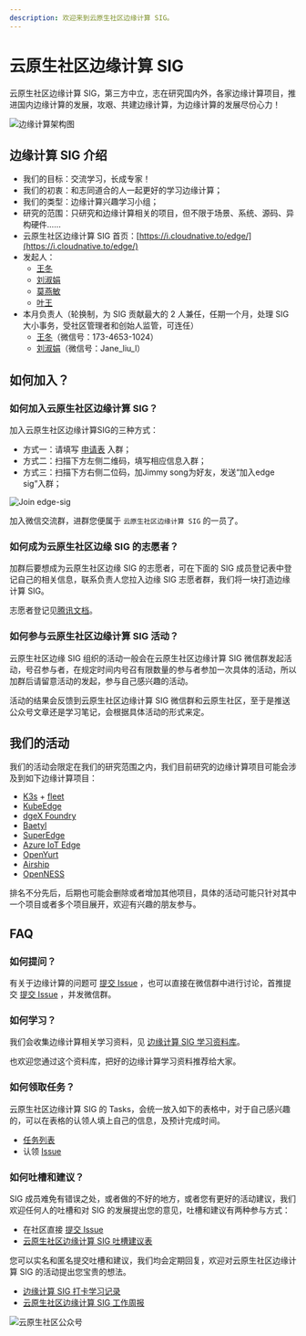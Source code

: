 ```yaml
---
description: 欢迎来到云原生社区边缘计算 SIG。
---
```


# 云原生社区边缘计算 SIG

云原生社区边缘计算 SIG，第三方中立，志在研究国内外，各家边缘计算项目，推进国内边缘计算的发展，攻艰、共建边缘计算，为边缘计算的发展尽份心力！

![&#x8FB9;&#x7F18;&#x8BA1;&#x7B97;&#x67B6;&#x6784;&#x56FE;](.gitbook/assets/edge-arch.png)

## 边缘计算 SIG 介绍

* 我们的目标：交流学习，长成专家！
* 我们的初衷：和志同道合的人一起更好的学习边缘计算；
* 我们的类型：边缘计算兴趣学习小组；
* 研究的范围：只研究和边缘计算相关的项目，但不限于场景、系统、源码、异构硬件……
* 云原生社区边缘计算 SIG 首页：[https://i.cloudnative.to/edge/](https://i.cloudnative.to/edge/)
* 发起人：
  * [王冬](https://github.com/attlee-wang)
  * [刘淑娟](https://github.com/janeliul)
  * [莫燕敏](https://github.com/Yanmin-mo)
  * [叶王](https://github.com/ikingye)
* 本月负责人（轮换制，为 SIG 贡献最大的 2 人兼任，任期一个月，处理 SIG 大小事务，受社区管理者和创始人监管，可连任）
  * [王冬](https://github.com/attlee-wang)（微信号：173-4653-1024）
  * [刘淑娟](https://github.com/janeliul)（微信号：Jane\_liu\_l）

## 如何加入？

### 如何加入云原生社区边缘计算 SIG？

加入云原生社区边缘计算SIG的三种方式：

* 方式一：请填写 [申请表](https://wj.qq.com/s2/8115459/339a/) 入群；
* 方式二：扫描下方左侧二维码，填写相应信息入群；
* 方式三：扫描下方右侧二位码，加Jimmy song为好友，发送“加入edge sig”入群；

![Join edge-sig](https://gblobscdn.gitbook.com/assets%2F-MT97chSdT6UUh4jhCT8%2F-MYhXYRED4gDX6QiVDQR%2F-MYhYPsaBUqMQl2aCRrJ%2Fedgesig-join.png)

加入微信交流群，进群您便属于 `云原生社区边缘计算 SIG` 的一员了。

### 如何成为云原生社区边缘 SIG 的志愿者？

加群后要想成为云原生社区边缘 SIG 的志愿者，可在下面的 SIG 成员登记表中登记自己的相关信息，联系负责人您拉入边缘 SIG 志愿者群，我们将一块打造边缘计算 SIG。

志愿者登记见[腾讯文档](https://docs.qq.com/sheet/DWnFFWkZ3bmJTYk9U)。

### 如何参与云原生社区边缘计算 SIG 活动？

云原生社区边缘 SIG 组织的活动一般会在云原生社区边缘计算 SIG 微信群发起活动，号召参与者，在规定时间内号召有限数量的参与者参加一次具体的活动，所以加群后请留意活动的发起，参与自己感兴趣的活动。

活动的结果会反馈到云原生社区边缘计算 SIG 微信群和云原生社区，至于是推送公众号文章还是学习笔记，会根据具体活动的形式来定。

## 我们的活动

我们的活动会限定在我们的研究范围之内，我们目前研究的边缘计算项目可能会涉及到如下边缘计算项目：

* [K3s](https://github.com/k3s-io/k3s) + [fleet](https://github.com/rancher/fleet)
* [KubeEdge](https://github.com/kubeedge/kubeedge)
* [dgeX Foundry](https://github.com/edgexfoundry/edgex-go)
* [Baetyl](https://github.com/baetyl/baetyl)
* [SuperEdge](https://github.com/superedge/superedge)
* [Azure IoT Edge](https://github.com/Azure/iot-edge-v1)
* [OpenYurt](https://github.com/openyurtio/openyurt)
* [Airship](https://github.com/paragonie/airship)
* [OpenNESS](https://github.com/open-ness)

排名不分先后，后期也可能会删除或者增加其他项目，具体的活动可能只针对其中一个项目或者多个项目展开，欢迎有兴趣的朋友参与。

## FAQ

### 如何提问？

有关于边缘计算的问题可 [提交 Issue](https://github.com/cloudnativeto/sig-edge/issues/new) ，也可以直接在微信群中进行讨论，首推提交 [提交 Issue](https://github.com/cloudnativeto/sig-edge/issues/new) ，并发微信群。

### 如何学习？

我们会收集边缘计算相关学习资料，见 [边缘计算 SIG 学习资料库](https://github.com/cloudnativeto/sig-edge/blob/main/learn/README.md)。

也欢迎您通过这个资料库，把好的边缘计算学习资料推荐给大家。

### 如何领取任务？

云原生社区边缘计算 SIG 的 Tasks，会统一放入如下的表格中，对于自己感兴趣的，可以在表格的认领人填上自己的信息，及预计完成时间。

* [任务列表](https://docs.qq.com/sheet/DWnlqRUxpQ3pzcEl1)
* 认领 [Issue](https://github.com/cloudnativeto/sig-edge/issues/new)

### 如何吐槽和建议？

SIG 成员难免有错误之处，或者做的不好的地方，或者您有更好的活动建议，我们欢迎任何人的吐槽和对 SIG 的发展提出您的意见，吐槽和建议有两种参与方式：

* 在社区直接 [提交 Issue](https://github.com/cloudnativeto/sig-edge/issues/new)
* [云原生社区边缘计算 SIG 吐槽建议表](https://docs.qq.com/sheet/DWlJPc25OQUV5TWp6)

您可以实名和匿名提交吐槽和建议，我们均会定期回复，欢迎对云原生社区边缘计算 SIG 的活动提出您宝贵的想法。

* [边缘计算 SIG 打卡学习记录](https://docs.qq.com/sheet/DWkxlQ29nSFlBdGF6)
* [云原生社区边缘计算 SIG 工作周报](https://docs.qq.com/doc/DWldHVVZnRG9Jck5B)

![&#x4E91;&#x539F;&#x751F;&#x793E;&#x533A;&#x516C;&#x4F17;&#x53F7;](https://i.loli.net/2020/10/22/7E6DNzWuBj2skeG.png)

